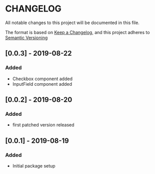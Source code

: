 # CHANGELOG

All notable changes to this project will be documented in this file.

The format is based on [Keep a Changelog](https://keepachangelog.com/en/1.0.0/),
and this project adheres to [Semantic Versioning](https://semver.org/spec/v2.0.0.html)

## [0.0.3] - 2019-08-22
### Added
- Checkbox component added
- InputField component added

## [0.0.2] - 2019-08-20
### Added
- first patched version released


## [0.0.1] - 2019-08-19
### Added
- Initial package setup
